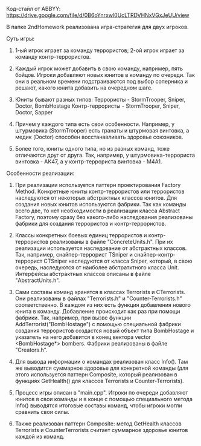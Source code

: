 Код-стайл от ABBYY: https://drive.google.com/file/d/0B6oYnrxwl0UcLTRDVHNxVGxJeUU/view

В папке 2ndHomework реализована игра-стратегия для двух игроков.

Суть игры:
1) 1-ый игрок играет за команду террористов; 2-ой игрок играет за команду контр-террористов.

2) Каждый игрок может добавить в свою команду, например, пять бойцов. Игроки добавляют новых юнитов в команду по очереди. Так они в реальном времени подстраиваются под выбор соперника и решают, какого юнита добавить на очередном шаге.

3) Юниты бывают разных типов:
Террористы - StormTrooper, Sniper, Doctor, BombHostage
Контр-террористы - StormTrooper, Sniper, Doctor, Sapper

4) Причем у каждого типа есть свои особенности. Например, у штурмовика (StormTrooper) есть гранаты и штурмовая винтовка, а медик (Doctor) способен восстанавливать здоровье союзников.

5) Более того, юниты одного типа, но из разных команд, тоже отличаются друг от друга. Так, например, у штурмовика-террориста винтовка - АК47, а у контр-террориста винтовка - M4A1.

Особенности реализации:
1) При реализации используется паттерн проектирования Factory Method. Конкретные юниты контр-террористов или террористов наследуются от некоторых абстрактных классов юнитов. Для создания новых юнитов используются фабрики. Так как команды всего две, то нет необходимости в реализации класса Abstract Factory, поэтому сразу без какого-либо наследования реализованы фабрики для создания террористов и контр-террористов.

2) Классы конкретных боевых единиц террористов и контр-террористов реализованы в файле "ConcreteUnits.h". При их реализации используется наследование от абстрактных классов. Так, например, снайпер-террорист TSniper и снайпер-контр-террорист CTSniper наследуются от класса Sniper, который, в свою очередь, наследуются от наиболее абстратктного класса Unit. Интерфейсы абстрактных классов описаны в файле "AbstractUnits.h".

3) Сами составы команд хранятся в классах Terrorists и CTerrorists. Они реализованы в файлах "Terrorists.h" и "Counter-Terrorists.h" соответственно. В каждом из них есть функция добавления нового юнита в команду. Добавление происходит как раз при помощи фабрики. Так, например, при вызве функции AddTerrorist("BombHostage") с помощью специальной фабрики создания террористов создастся новый объект типа BombHostage и указатель на него добавится в конец вектора vector <BombHostage*> bombers. Фабрики реализованы в файле "Creators.h".

4) Для вывода информации о командах реализован класс Info(). Там же выводится суммарное здоровье для конкретной команды (для этого используется паттерн Composite, который реализован в функциях GetHealth() для классов Terrorists и Counter-Terrorists).

5) Процесс игры описан в "main.cpp". Игроки по очереди добавляют юнитов в свои команды и в конце с помощью специального метода Info() выводятся итоговые составы команд, чтобы игроки могли сравнить свои силы.

6) Также реализован паттерн Composite: метод GetHealth классов Terrorists и CounterTerrorists считает суммарное здоровье юнитов каждой из команд.